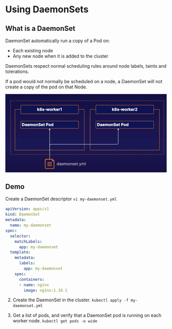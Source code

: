 # Using DaemonSets
## What is a DaemonSet
DaemonSet automatically run a copy of a Pod on:
* Each existing node
* Any new node when it is added to the cluster

DaemonSets respect normal scheduling rules around node labels, taints and tolerations. 

If a pod would not normally be scheduled on a node, a DaemonSet will not create a copy of the pod on that Node.

![img](./img/daemonset.jpg)

## Demo
Create a DaemonSet descriptor
`vi my-daemonset.yml`

```yml
apiVersion: apps/v1
kind: DaemonSet
metadata:
  name: my-daemonset
spec:
  selector:
    matchLabels:
      app: my-daemonset
  template:
    metadata:
      labels:
        app: my-daemonset
    spec:
      containers:
      - name: nginx
        image: nginx:1.19.1
```
2. Create the DaemonSet in the cluster.
`kubectl apply -f my-daemonset.yml`

3. Get a list of pods, and verify that a DaemonSet pod is running on each worker node.
`kubectl get pods -o wide`